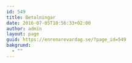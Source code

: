 ```yaml
---
id: 549
title: Betalningar
date: 2016-07-05T10:56:33+02:00
author: admin
layout: page
guid: https://enrenarevardag.se/?page_id=549
bakgrund:
  - ""
---
```


